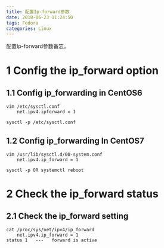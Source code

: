 ```yaml
---
title: 配置Ip-forward参数
date: 2018-06-23 11:24:50
tags: Fedora
categories: Linux
---
```


配置Ip-forward参数备忘。

<!-- more -->

# 1 Config the ip_forward option  
## 1.1 Config ip_forwarding in CentOS6 
    vim /etc/sysctl.conf
        net.ipv4.ipforward = 1

    sysctl -p /etc/sysctl.conf 

## 1.2 Config ip_forwarding In CentOS7
    vim /usr/lib/sysctl.d/00-system.conf 
        net.ipv4.ip_forward = 1 

    sysctl -p OR systemctl reboot


# 2 Check the ip_forward status
## 2.1 Check the ip_forward setting 
    cat /proc/sys/net/ipv4/ip_forward  
        net.ipv4.ip_forward = 1
    status 1   ---   forward is active 